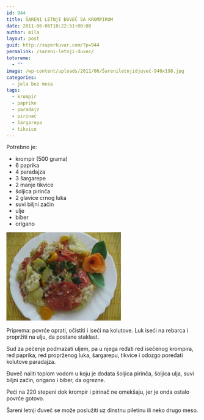 ```yaml
---
id: 944
title: ŠARENI LETNjI ĐUVEČ SA KROMPIROM
date: 2011-06-06T10:22:51+00:00
author: mila
layout: post
guid: http://superkuvar.com/?p=944
permalink: /sareni-letnji-duvec/
totvreme:
  - ""
image: /wp-content/uploads/2011/06/Šareniletnjidjuveč-940x198.jpg
categories:
  - jela bez mesa
tags:
  - krompir
  - paprike
  - paradajz
  - pirinač
  - šargarepa
  - tikvice
---
```

Potrebno je:

  * krompir (500 grama)
  * 6 paprika
  * 4 paradajza
  * 3 šargarepe
  * 2 manje tikvice
  * šoljica pirinča
  * 2 glavice crnog luka
  * suvi biljni začin
  * ulje
  * biber
  * origano

<img class="alignnone size-medium wp-image-3606" title="Šareniletnjidjuveč" src="/wp-content/uploads/2011/06/areniletnjidjuveč-e1340605209387-300x231.jpg" alt="" width="300" height="231" /> 

Priprema: povrće oprati, očistiti i iseći na kolutove. Luk iseći na rebarca i propržiti na ulju, da postane staklast.

Sud za pečenje podmazati uljem, pa u njega ređati red isečenog krompira, red paprika, red proprženog luka, šargarepu, tikvice i odozgo poređati kolutove paradajza.

Đuveč naliti toplom vodom u koju je dodata šoljica pirinča, šoljica ulja, suvi biljni začin, origano i biber, da ogrezne.

Peći na 220 stepeni dok krompir i pirinač ne omekšaju, jer je onda ostalo povrće gotovo.

Šareni letnji đuveč se može poslužiti uz dinstnu piletinu ili neko drugo meso.